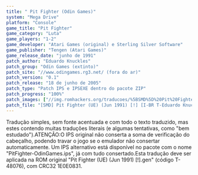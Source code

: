 ```yaml
---
title: " Pit Fighter (Odin Games)"
system: "Mega Drive"
platform: "Console"
game_title: "Pit Fighter"
game_category: "Luta"
game_players: "1-2"
game_developer: "Atari Games (original) e Sterling Silver Software"
game_publisher: "Tengen (Atari Games)"
game_release_date: "junho de 1991"
patch_author: "Eduardo Knuckles"
patch_group: "Odin Games (extinto)"
patch_site: "//www.odingames.rg3.net/ (fora do ar)"
patch_version: "0.1"
patch_release: "18 de junho de 2005"
patch_type: "Patch IPS e IPSEXE dentro do pacote ZIP"
patch_progress: "100%"
patch_images: ["//img.romhackers.org/traducoes/%5BSMD%5D%20Pit%20Fighter%20-%20Odin%20Games%20-%201.png","//img.romhackers.org/traducoes/%5BSMD%5D%20Pit%20Fighter%20-%20Odin%20Games%20-%202.png","//img.romhackers.org/traducoes/%5BSMD%5D%20Pit%20Fighter%20-%20Odin%20Games%20-%203.png"]
patch_file: "[SMD] Pit Fighter (UE) (Jun 1991) [!] [I-BR T-Eduardo Knuckles G-Odin Games V-0.1 P-100% A-2005].zip"
---
```

Tradução simples, sem fonte acentuada e com todo o texto traduzido, mas estes contendo muitas traduções literais (e algumas tentativas, como "bem estudado").ATENÇÃO:O IPS original não conserta a soma de verificação do cabeçalho, podendo travar o jogo se o emulador não consertar automaticamente. Um IPS alternativo está disponível no pacote com o nome "PitFighter-OdinGames.ips", já com tudo consertado.Esta tradução deve ser aplicada na ROM original "Pit Fighter (UE) (Jun 1991) [!].gen" (código T-48076), com CRC32 1E0E0831.